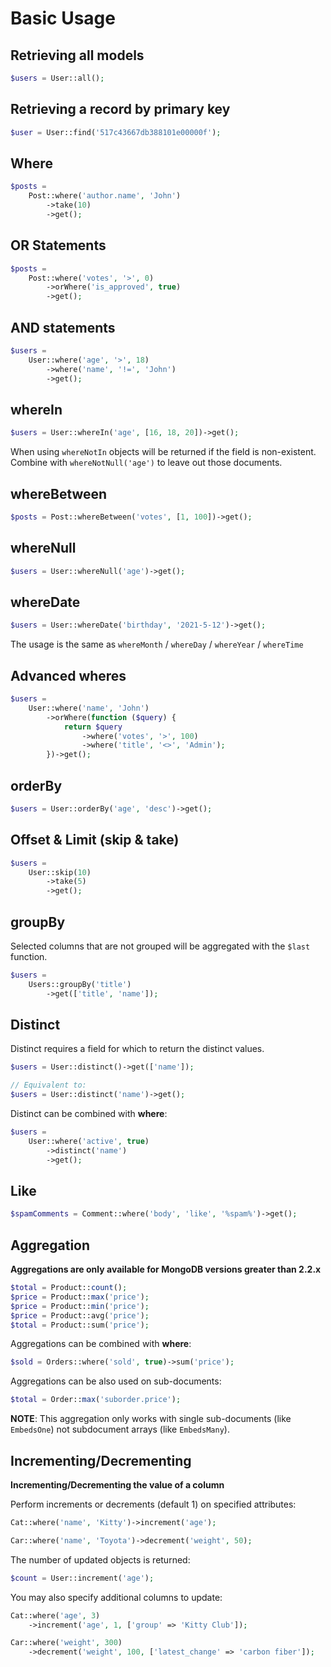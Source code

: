 # Basic Usage

## Retrieving all models

```php
$users = User::all();
```

## Retrieving a record by primary key

```php
$user = User::find('517c43667db388101e00000f');
```

## Where

```php
$posts =
    Post::where('author.name', 'John')
        ->take(10)
        ->get();
```

## OR Statements

```php
$posts =
    Post::where('votes', '>', 0)
        ->orWhere('is_approved', true)
        ->get();
```

## AND statements

```php
$users =
    User::where('age', '>', 18)
        ->where('name', '!=', 'John')
        ->get();
```

## whereIn

```php
$users = User::whereIn('age', [16, 18, 20])->get();
```

When using `whereNotIn` objects will be returned if the field is non-existent. Combine with `whereNotNull('age')` to leave out those documents.

## whereBetween

```php
$posts = Post::whereBetween('votes', [1, 100])->get();
```

## whereNull

```php
$users = User::whereNull('age')->get();
```

## whereDate

```php
$users = User::whereDate('birthday', '2021-5-12')->get();
```

The usage is the same as `whereMonth` / `whereDay` / `whereYear` / `whereTime`

## Advanced wheres

```php
$users =
    User::where('name', 'John')
        ->orWhere(function ($query) {
            return $query
                ->where('votes', '>', 100)
                ->where('title', '<>', 'Admin');
        })->get();
```

## orderBy

```php
$users = User::orderBy('age', 'desc')->get();
```

## Offset & Limit (skip & take)

```php
$users =
    User::skip(10)
        ->take(5)
        ->get();
```

## groupBy

Selected columns that are not grouped will be aggregated with the `$last` function.

```php
$users =
    Users::groupBy('title')
        ->get(['title', 'name']);
```

## Distinct

Distinct requires a field for which to return the distinct values.

```php
$users = User::distinct()->get(['name']);

// Equivalent to:
$users = User::distinct('name')->get();
```

Distinct can be combined with **where**:

```php
$users =
    User::where('active', true)
        ->distinct('name')
        ->get();
```

## Like

```php
$spamComments = Comment::where('body', 'like', '%spam%')->get();
```

## Aggregation

**Aggregations are only available for MongoDB versions greater than 2.2.x**

```php
$total = Product::count();
$price = Product::max('price');
$price = Product::min('price');
$price = Product::avg('price');
$total = Product::sum('price');
```

Aggregations can be combined with **where**:

```php
$sold = Orders::where('sold', true)->sum('price');
```

Aggregations can be also used on sub-documents:

```php
$total = Order::max('suborder.price');
```

**NOTE**: This aggregation only works with single sub-documents (like `EmbedsOne`) not subdocument arrays (like `EmbedsMany`).

## Incrementing/Decrementing

**Incrementing/Decrementing the value of a column**

Perform increments or decrements (default 1) on specified attributes:

```php
Cat::where('name', 'Kitty')->increment('age');

Car::where('name', 'Toyota')->decrement('weight', 50);
```

The number of updated objects is returned:

```php
$count = User::increment('age');
```

You may also specify additional columns to update:

```php
Cat::where('age', 3)
    ->increment('age', 1, ['group' => 'Kitty Club']);

Car::where('weight', 300)
    ->decrement('weight', 100, ['latest_change' => 'carbon fiber']);
```